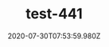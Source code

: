 ---
title: test-441
date: 2020-07-30T07:53:59.980Z
banner_subcontent: asdfsf
category: Fact sheets
focus: Support for leaders, colleagues and staff
role: Health or wellbeing lead
organisation_size: Micro (<10 employees)
industry: Business Consulting & Management
content: Lorem ipsum dolor sit amet, consectetur adipiscing elit, sed do eiusmod tempor incididunt ut labore et dolore magna aliqua. Ut enim ad minim veniam, quis nostrud exercitation ullamco laboris nisi ut aliquip ex ea commodo consequat. Duis aute irure dolor in reprehenderit in voluptate velit esse cillum dolore eu fugiat nulla pariatur. Excepteur sint occaecat cupidatat non proident, sunt in culpa qui officia deserunt mollit anim id est laborum.
---